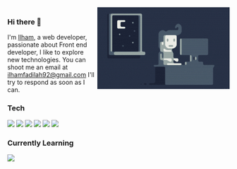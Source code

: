 <img alt="Night Coding" src="https://raw.githubusercontent.com/AVS1508/AVS1508/master/assets/Night-Coding.gif" align="right">

### Hi there 👋
I'm [Ilham](https://www.linkedin.com/in/ilham-muhamad-fadilah-91617b137/), a web developer, passionate about Front end developer, I like to explore new technologies.
You can shoot me an email at ilhamfadilah92@gmail.com I'll try to respond as soon as I can.

### Tech
<img src="https://img.shields.io/badge/HTML5-E34F26?style=for-the-badge&logo=html5&logoColor=white" /> <img src="https://img.shields.io/badge/CSS3-1572B6?style=for-the-badge&logo=css3&logoColor=white"/> <img src="https://img.shields.io/badge/JavaScript-323330?style=for-the-badge&logo=javascript&logoColor=F7DF1E"/> <img src="https://img.shields.io/badge/PHP-777BB4?style=for-the-badge&logo=php&logoColor=white"/> <img src="https://img.shields.io/badge/Bootstrap-563D7C?style=for-the-badge&logo=bootstrap&logoColor=white"/> <img src="https://img.shields.io/badge/Tailwind_CSS-38B2AC?style=for-the-badge&logo=tailwind-css&logoColor=white"/>

### Currently Learning
<img src="https://img.shields.io/badge/go-%2300ADD8.svg?style=for-the-badge&logo=go&logoColor=white" />
